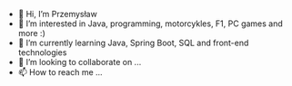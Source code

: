 - 👋 Hi, I’m Przemysław
- 👀 I’m interested in Java, programming, motorcykles, F1, PC games and more :)
- 🌱 I’m currently learning Java, Spring Boot, SQL and front-end technologies
- 💞️ I’m looking to collaborate on ...
- 📫 How to reach me ...

<!---
Przemek0/Przemek0 is a ✨ special ✨ repository because its `README.md` (this file) appears on your GitHub profile.
You can click the Preview link to take a look at your changes.
--->

